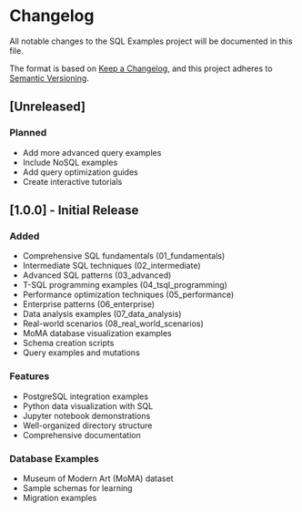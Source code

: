 # Changelog

All notable changes to the SQL Examples project will be documented in this file.

The format is based on [Keep a Changelog](https://keepachangelog.com/en/1.0.0/),
and this project adheres to [Semantic Versioning](https://semver.org/spec/v2.0.0.html).

## [Unreleased]

### Planned
- Add more advanced query examples
- Include NoSQL examples
- Add query optimization guides
- Create interactive tutorials

## [1.0.0] - Initial Release

### Added
- Comprehensive SQL fundamentals (01_fundamentals)
- Intermediate SQL techniques (02_intermediate)
- Advanced SQL patterns (03_advanced)
- T-SQL programming examples (04_tsql_programming)
- Performance optimization techniques (05_performance)
- Enterprise patterns (06_enterprise)
- Data analysis examples (07_data_analysis)
- Real-world scenarios (08_real_world_scenarios)
- MoMA database visualization examples
- Schema creation scripts
- Query examples and mutations

### Features
- PostgreSQL integration examples
- Python data visualization with SQL
- Jupyter notebook demonstrations
- Well-organized directory structure
- Comprehensive documentation

### Database Examples
- Museum of Modern Art (MoMA) dataset
- Sample schemas for learning
- Migration examples
